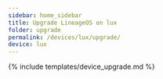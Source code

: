 ```yaml
---
sidebar: home_sidebar
title: Upgrade LineageOS on lux
folder: upgrade
permalink: /devices/lux/upgrade/
device: lux
---
```

{% include templates/device_upgrade.md %}
